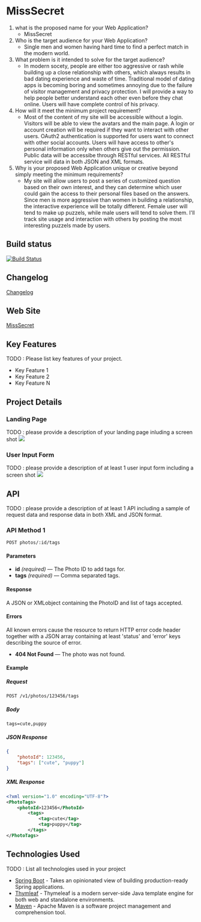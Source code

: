 # MissSecret

1. what is the proposed name for your Web Application?
    - MissSecret
2. Who is the target audience for your Web Application?
    - Single men and women having hard time to find a perfect match in the modern world.
3. What problem is it intended to solve for the target audience?
    - In modern socety, people are either too aggressive or rash while building up a close relationship with others, which always results in bad dating experience and waste of time. Traditional model of dating apps is becoming boring and sometimes annoying due to the failure of visitor management and privacy protection. I will provide a way to help people better understand each other even before they chat online. Users will have complete control of his privacy.
4. How will it meet the minimum project requirement?
    - Most of the content of my site will be accessible without a login. Visitors will be able to view the avatars and the main page. A login or account creation will be required if they want to interact with other users. OAuth2 authentication is supported for users want to connect with other social accounts. Users will have access to other's personal information only when others give out the permission. Public data will be accessibe through RESTful services. All RESTful service will data in both JSON and XML formats.
5. Why is your proposed Web Application unique or creative beyond simply meeting the minimum requirements?
    - My site will allow users to post a series of customized question based on their own interest, and they can determine which user could gain the access to their personal files based on the answers. Since men is more aggressive than women in building a relationship, the interactive experience will be totally different. Female user will tend to make up puzzels, while male users will tend to solve them. I'll track site usage and interaction with others by posting the most interesting puzzels made by users.

## Build status

[![Build Status](https://travis-ci.org/infsci2560sp17/full-stack-web-DukeCode.svg?branch=master)](https://travis-ci.org/infsci2560sp17/full-stack-web-DukeCode)

## Changelog

[Changelog](CHANGELOG.md)

## Web Site

[MissSecret](https://jin-first-2017.herokuapp.com)

## Key Features

TODO : Please list key features of your project.

* Key Feature 1
* Key Feature 2
* Key Feature N

## Project Details

### Landing Page

TODO : please provide a description of your landing page inluding a screen shot ![](https://.../image.JPG)

### User Input Form

TODO : please provide a description of at least 1 user input form including a screen shot ![](https://.../image.jpg)

## API

TODO : please provide a description of at least 1 API including a sample of request data and response data in both XML and JSON format.

### API Method 1

    POST photos/:id/tags

#### Parameters

- **id** _(required)_ — The Photo ID to add tags for.
- **tags** _(required)_ — Comma separated tags.

#### Response

A JSON or XMLobject containing the PhotoID and list of tags accepted.

#### Errors

All known errors cause the resource to return HTTP error code header together with a JSON array containing at least 'status' and 'error' keys describing the source of error.

- **404 Not Found** — The photo was not found.

#### Example

##### Request

    POST /v1/photos/123456/tags

##### Body

    tags=cute,puppy


##### JSON Response

```json
{
    "photoId": 123456,
    "tags": ["cute", "puppy"]
}
```

##### XML Response

```xml
<?xml version="1.0" encoding="UTF-8"?>
<PhotoTags>
    <photoId>123456</PhotoId>
        <tags>
            <tag>cute</tag>
            <tag>puppy</tag>
        </tags>
</PhotoTags>
```

## Technologies Used

TODO : List all technologies used in your project

- [Spring Boot](https://projects.spring.io/spring-boot/) - Takes an opinionated view of building production-ready Spring applications.
- [Thymleaf](http://www.thymeleaf.org/) - Thymeleaf is a modern server-side Java template engine for both web and standalone environments.
- [Maven](https://maven.apache.org/) - Apache Maven is a software project management and comprehension tool.